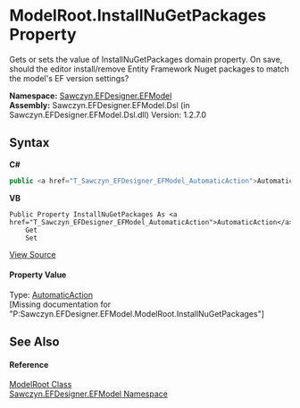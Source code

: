 # ModelRoot.InstallNuGetPackages Property 
 

Gets or sets the value of InstallNuGetPackages domain property. On save, should the editor install/remove Entity Framework Nuget packages to match the model's EF version settings?

**Namespace:**&nbsp;<a href="N_Sawczyn_EFDesigner_EFModel">Sawczyn.EFDesigner.EFModel</a><br />**Assembly:**&nbsp;Sawczyn.EFDesigner.EFModel.Dsl (in Sawczyn.EFDesigner.EFModel.Dsl.dll) Version: 1.2.7.0

## Syntax

**C#**<br />
``` C#
public <a href="T_Sawczyn_EFDesigner_EFModel_AutomaticAction">AutomaticAction</a> InstallNuGetPackages { get; set; }
```

**VB**<br />
``` VB
Public Property InstallNuGetPackages As <a href="T_Sawczyn_EFDesigner_EFModel_AutomaticAction">AutomaticAction</a>
	Get
	Set
```

<a href="https://github.com/msawczyn/EFDesigner/tree/master/src/Dsl/GeneratedCode/DomainClasses.cs#L2395" title="View the source code">View Source</a><br />

#### Property Value
Type: <a href="T_Sawczyn_EFDesigner_EFModel_AutomaticAction">AutomaticAction</a><br />\[Missing <value> documentation for "P:Sawczyn.EFDesigner.EFModel.ModelRoot.InstallNuGetPackages"\]

## See Also


#### Reference
<a href="T_Sawczyn_EFDesigner_EFModel_ModelRoot">ModelRoot Class</a><br /><a href="N_Sawczyn_EFDesigner_EFModel">Sawczyn.EFDesigner.EFModel Namespace</a><br />